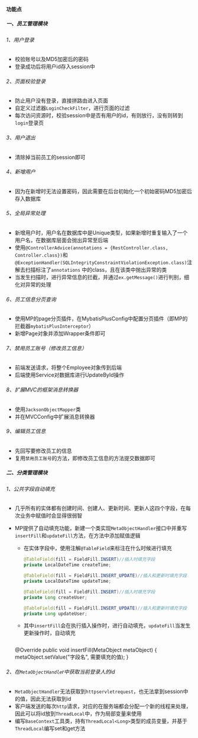 #### 功能点

##### 一、员工管理模块

###### 1、用户登录

- 校验账号以及MD5加密后的密码
- 登录成功后将用户id存入session中

###### 2、页面校验登录

- 防止用户没有登录，直接拼路由进入页面
- 自定义过滤器`LoginCheckFilter`，进行页面的过滤
- 每次访问资源时，校验session中是否有用户的id，有则放行，没有则转到`login`登录页

###### 3、用户退出

- 清除掉当前员工的session即可

###### 4、新增用户

- 因为在新增时无法设置密码，因此需要在后台初始化一个初始密码MD5加密后存入数据库

###### 5、全局异常处理

- 新增用户时，用户名在数据库中是Unique类型，如果新增时重复输入了一个用户名，在数据库层面会抛出异常至后端
- 使用`@ControllerAdvice(annotations = {RestController.class, Controller.class})`和`@ExceptionHandler(SQLIntegrityConstraintViolationException.class)`注解去扫描标注了`annotations` 中的class，且在该类中抛出异常的类
- 当发生扫描时，进行异常信息的拦截，并通过`ex.getMessage()`进行判别，细化对异常的处理

###### 6、员工信息分页查询

- 使用MP的page分页插件，在MybatisPlusConfig中配置分页插件（即MP的拦截器`mybatisPlusInterceptor`）
- 新增Page对象并添加Wrapper条件即可

###### 7、禁用员工账号（修改员工信息）

- 前端发送请求，将整个Employee对象传到后端
- 后端使用Service对数据库进行UpdateById操作

###### 8、扩展MVC的框架消息转换器

- 使用`JacksonObjectMapper`类
- 并在MVCConfig中扩展消息转换器

###### 9、编辑员工信息

- 先回写要修改员工的信息
- 复用`禁用员工账号`的方法，即修改员工信息的方法提交数据即可



##### 二、分类管理模块

###### 1、公共字段自动填充

- 几乎所有的实体都有创建时间、创建人、更新时间、更新人这四个字段，在每次业务中赋值时会显得很弱智

- MP提供了自动填充功能，新建一个类实现`MetaObjectHandler`接口中并重写`insertFill`和`updateFill`方法，在方法中添加赋值逻辑

    - 在实体字段中，使用注解`@TableField`来标注在什么时候进行填充

        ```java
        @TableField(fill = FieldFill.INSERT)//插入时填充字段
        private LocalDateTime createTime;
        
        @TableField(fill = FieldFill.INSERT_UPDATE)//插入和更新时填充字段
        private LocalDateTime updateTime;
        
        @TableField(fill = FieldFill.INSERT)//插入时填充字段
        private Long createUser;
        
        @TableField(fill = FieldFill.INSERT_UPDATE)//插入和更新时填充字段
        private Long updateUser;
        ```

    - 其中`insertFill`会在执行插入操作时，进行自动填充，`updateFill`当发生更新操作时，自动填充

        ```java
    @Override
    public void insertFill(MetaObject metaObject) {
        metaObject.setValue("字段名", 需要填充的值);
    }

###### 2、在`MetaObjectHandle`r中获取当前登录人的id

- `MetaObjectHandler`无法获取到`httpservletrequest`，也无法拿到session中的值，因此无法获取到id
- 客户端发送的每次`http`请求，对应的在服务端都会分配一个新的线程来处理，因此可以将id放到`ThreadLocal`中，作为局部变量来使用
- 编写`BaseContext`工具类，持有`ThreadLocal<Long>`类型的成员变量，并基于`ThreadLocal`编写set和get方法